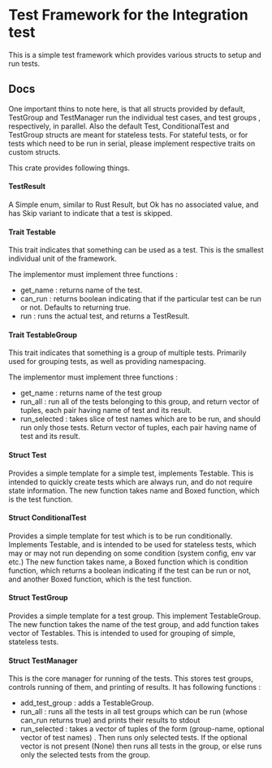 # Test Framework for the Integration test

This is a simple test framework which provides various structs to setup and run tests.

## Docs

One important thins to note here, is that all structs provided by default, TestGroup and TestManager run the individual test cases, and test groups , respectively, in parallel. Also the default Test, ConditionalTest and TestGroup structs are meant for stateless tests. For stateful tests, or for tests which need to be run in serial, please implement respective traits on custom structs.

This crate provides following things.

#### TestResult

A Simple enum, similar to Rust Result, but Ok has no associated value, and has Skip variant to indicate that a test is skipped.

#### Trait Testable

This trait indicates that something can be used as a test. This is the smallest individual unit of the framework.

The implementor must implement three functions :

- get_name : returns name of the test.
- can_run : returns boolean indicating that if the particular test can be run or not. Defaults to returning true.
- run : runs the actual test, and returns a TestResult.

#### Trait TestableGroup

This trait indicates that something is a group of multiple tests. Primarily used for grouping tests, as well as providing namespacing.

The implementor must implement three functions :

- get_name : returns name of the test group
- run_all : run all of the tests belonging to this group, and return vector of tuples, each pair having name of test and its result.
- run_selected : takes slice of test names which are to be run, and should run only those tests. Return vector of tuples, each pair having name of test and its result.

#### Struct Test

Provides a simple template for a simple test, implements Testable. This is intended to quickly create tests which are always run, and do not require state information. The new function takes name and Boxed function, which is the test function.

#### Struct ConditionalTest

Provides a simple template for test which is to be run conditionally. Implements Testable, and is intended to be used for stateless tests, which may or may not run depending on some condition (system config, env var etc.) The new function takes name, a Boxed function which is condition function, which returns a boolean indicating if the test can be run or not, and another Boxed function, which is the test function.

#### Struct TestGroup

Provides a simple template for a test group. This implement TestableGroup. The new function takes the name of the test group, and add function takes vector of Testables. This is intended to used for grouping of simple, stateless tests.

#### Struct TestManager

This is the core manager for running of the tests. This stores test groups, controls running of them, and printing of results. It has following functions :

- add_test_group : adds a TestableGroup.
- run_all : runs all the tests in all test groups which can be run (whose can_run returns true) and prints their results to stdout
- run_selected : takes a vector of tuples of the form (group-name, optional vector of test names) . Then runs only selected tests. If the optional vector is not present (None) then runs all tests in the group, or else runs only the selected tests from the group.
